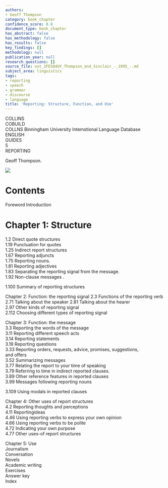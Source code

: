```yaml
---
authors:
- Geoff Thompson
category: book_chapter
confidence_score: 0.8
document_type: book_chapter
has_abstract: false
has_methodology: false
has_results: false
key_findings: []
methodology: null
publication_year: null
research_questions: []
source_file: out_2FESQ4UY_Thompson_and_Sinclair_-_1995_-.md
subject_area: linguistics
tags:
- reporting
- speech
- grammar
- discourse
- language
title: 'Reporting: Structure, Function, and Use'
---
```


COLLINS   
COBUILD   
COLLNS Binningham University Intemstional Language Database   
ENGLISH   
GUIDES   
5   
REPORTING

Geoff Thompson.

![](img/bc61862f688a9f72e8e642892519c3df835f5c308286310f4ada0ddb513ada20.jpg)

# Contents

Foreword Introduction

# Chapter 1: Structure

1.2 Direct quote structures   
1.19 Punctuation for quotes   
1.25 Indirect report structures   
1.67 Reporting adjuncts   
1.75 Reporting nouns.   
1.81 Reporting adjectives   
1.83 Separating the reporting signal from the message.   
1.92 Non-clause messages .

1.100 Summary of reporting structures

Chapter 2: Function: the reporting signal 2.3 Functions of the reporting verb   
2.71 Talking about the speaker 2.81 Talking about the hearer   
2.97 Other kinds of reporting signal   
2.112 Choosing different types of reporting signal

Chapter 3: Function: the message   
3.3 Reporting the words of the message   
3.11 Reporting different speech acts   
3.14 Reporting statements   
3.19 Reporting questions   
3.33 Reporting orders, requests, advice, promises, suggestions,   
and offers   
3.52 Summarizing messages   
3.77 Relating the report to your time of speaking   
3.79 Referring to time in indirect reported clauses.   
3.89 Other reference features in reported clauses   
3.99 Messages following reporting nouns

3.109 Using modals in reported clauses

Chapter 4: Other uses of report structures   
4.2 Reporting thoughts and perceptions   
4.11 Reportingideas   
4.46 Using reporting verbs to express your own opinion   
4.66 Using reporting verbs to be polite   
4.72 Indicating your own purpose   
4.77 Other uses-of report structures

Chapter 5: Use   
Journalism   
Conversation   
Novels   
Academic writing   
Exercises   
Answer key   
Index